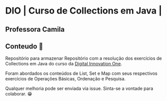 # DIO | Curso de Collections em Java |
## Professora Camila


## Conteudo 📓

Repositório para armazenar Repositório com a resolução dos exercícios de Collections em Java do curso da [Digital Innovation One](https://www.dio.me/).  
  
Foram abordados os conteúdos de List, Set e Map com seus respectivos exercícios de Operações Básicas, Ordenação e Pesquisa.  
  
Qualquer melhoria pode ser enviada via issue. Sinta-se a vontade para colaborar. 😁
